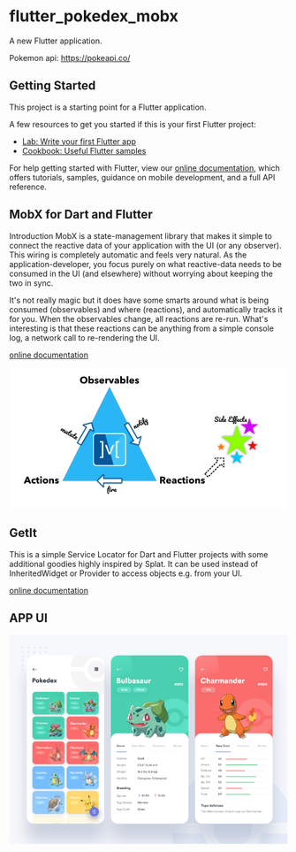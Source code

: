 # flutter_pokedex_mobx

A new Flutter application.

Pokemon api: https://pokeapi.co/

## Getting Started

This project is a starting point for a Flutter application.

A few resources to get you started if this is your first Flutter project:

- [Lab: Write your first Flutter app](https://flutter.dev/docs/get-started/codelab)
- [Cookbook: Useful Flutter samples](https://flutter.dev/docs/cookbook)

For help getting started with Flutter, view our
[online documentation](https://flutter.dev/docs), which offers tutorials,
samples, guidance on mobile development, and a full API reference.

## MobX for Dart and Flutter
Introduction
MobX is a state-management library that makes it simple to connect the reactive data of your application with the UI (or any observer). 
This wiring is completely automatic and feels very natural. As the application-developer, 
    you focus purely on what reactive-data needs to be consumed in the UI (and elsewhere) without worrying about keeping the two in sync.

It's not really magic but it does have some smarts around what is being consumed (observables) and where (reactions), and automatically tracks it for you. 
When the observables change, all reactions are re-run. What's interesting is that these reactions can be anything from a simple console log, 
    a network call to re-rendering the UI.
    
[online documentation](https://mobx.netlify.app/)

![plot](mobx-triad-1024e4f4e0ff0ce3e27a2da8e36ab3a4.png)

## GetIt
This is a simple Service Locator for Dart and Flutter projects with some additional goodies highly inspired by Splat. It can be used instead of InheritedWidget or Provider to access objects e.g. from your UI.

[online documentation](https://github.com/fluttercommunity/get_it)

## APP UI
![plot](pokedex2.png)
